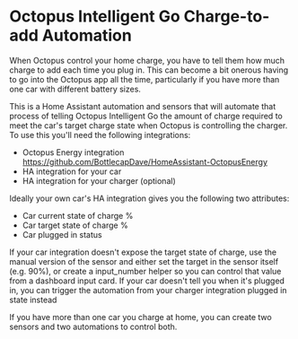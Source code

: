 # Octopus Intelligent Go Charge-to-add Automation

When Octopus control your home charge, you have to tell them how much charge to add each time you plug in. This can become a bit onerous having to go into the Octopus app all the time, particularly if you have more than one car with different battery sizes.

This is a Home Assistant automation and sensors that will automate that process of telling Octopus Intelligent Go the amount of charge required to meet the car's target charge state when Octopus is controlling the charger.
To use this you'll need the following integrations:
* Octopus Energy integration https://github.com/BottlecapDave/HomeAssistant-OctopusEnergy
* HA integration for your car
* HA integration for your charger (optional)

Ideally your own car's HA integration gives you the following two attributes:
* Car current state of charge %
* Car target state of charge %
* Car plugged in status

If your car integration doesn't expose the target state of charge, use the manual version of the sensor and either set the target in the sensor itself (e.g. 90%), or create a input_number helper so you can control that value from a dashboard input card. If your car doesn't tell you when it's plugged in, you can trigger the automation from your charger integration plugged in state instead

If you have more than one car you charge at home, you can create two sensors and two automations to control both.
